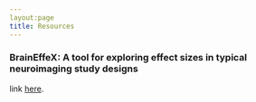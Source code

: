 ```yaml
---
layout:page
title: Resources
---
```


<h3>BrainEffeX: A tool for exploring effect sizes in typical neuroimaging study designs</h3>
link <a href=https://neuroprismlab.shinyapps.io/effect_size_shiny/>here</a>.
